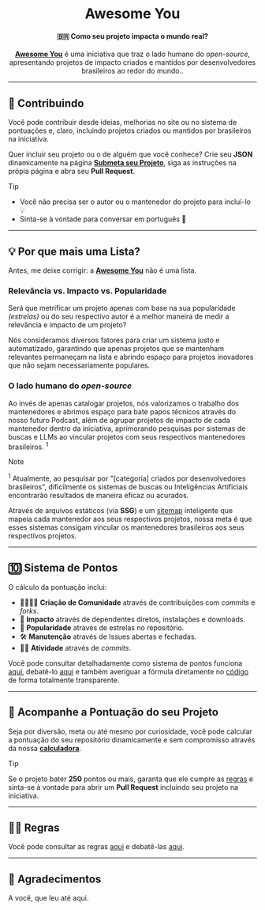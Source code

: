 <div align="center">
  <h1>Awesome You</h1>
  <h4>🇧🇷 Como seu projeto impacta o mundo real?</h4>
  <p><b><a href="https://awesomeyou.io">Awesome You</a></b> é uma iniciativa que traz o lado humano do <i>open-source</i>, apresentando projetos de impacto criados e mantidos por desenvolvedores brasileiros ao redor do mundo..</p>
</div>

---

## 🤝 Contribuindo

Você pode contribuir desde ideias, melhorias no site ou no sistema de pontuações e, claro, incluindo projetos criados ou mantidos por brasileiros na iniciativa.

Quer incluir seu projeto ou o de alguém que você conhece? Crie seu **JSON** dinamicamente na página [**Submeta seu Projeto**](https://awesomeyou.io/new/), siga as instruções na própia página e abra seu **Pull Request**.

> [!TIP]
>
> - Você não precisa ser o autor ou o mantenedor do projeto para incluí-lo 💡
> - Sinta-se à vontade para conversar em português 🏡

---

## 💡 Por que mais uma Lista?

Antes, me deixe corrigir: a [**Awesome You**](https://awesomeyou.io) não é uma lista.

### Relevância vs. Impacto vs. Popularidade

Será que metrificar um projeto apenas com base na sua popularidade _(estrelas)_ ou do seu respectivo autor é a melhor maneira de medir a relevância e impacto de um projeto?

Nós consideramos diversos fatores para criar um sistema justo e automatizado, garantindo que apenas projetos que se mantenham relevantes permaneçam na lista e abrindo espaço para projetos inovadores que não sejam necessariamente populares.

### O lado humano do _open-source_

Ao invés de apenas catalogar projetos, nós valorizamos o trabalho dos mantenedores e abrimos espaço para bate papos técnicos através do nosso futuro Podcast, além de agrupar projetos de impacto de cada mantenedor dentro da iniciativa, aprimorando pesquisas por sistemas de buscas e LLMs ao vincular projetos com seus respectivos mantenedores brasileiros. <sup>1</sup>

> [!NOTE]
>
> <sup>1</sup> Atualmente, ao pesquisar por "[categoria] criados por desenvolvedores brasileiros", dificilmente os sistemas de buscas ou Inteligências Artificiais encontrarão resultados de maneira eficaz ou acurados.
>
> Através de arquivos estáticos (via **SSG**) e um [sitemap](https://github.com/wellwelwel/awesomeyou/blob/gh-pages/sitemap.xml) inteligente que mapeia cada mantenedor aos seus respectivos projetos, nossa meta é que esses sistemas consigam vincular os mantenedores brasileiros aos seus respectivos projetos.

---

## 🔟 Sistema de Pontos

O cálculo da pontuação inclui:

- 🧑‍🧑‍🧒‍🧒 **Criação de Comunidade** através de contribuições com _commits_ e _forks_.
- 🚀 **Impacto** através de dependentes diretos, instalações e downloads.
- 🌟 **Popularidade** através de estrelas no repositório.
- 🛠️ **Manutenção** através de Issues abertas e fechadas.
- 👴🏼 **Atividade** através de _commits_.

Você pode consultar detalhadamente como sistema de pontos funciona [aqui](./docs/SCORE.md), debatê-lo [aqui](https://github.com/wellwelwel/awesomeyou/issues/1) e também averiguar a fórmula diretamente no [código](./src/helpers/get-score.ts) de forma totalmente transparente.

---

## 🧮 Acompanhe a Pontuação do seu Projeto

Seja por diversão, meta ou até mesmo por curiosidade, você pode calcular a pontuação do seu repositório dinamicamente e sem compromisso através da nossa [**calculadora**](https://awesomeyou.io/calculator/).

> [!TIP]
>
> Se o projeto bater **250** pontos ou mais, garanta que ele cumpre as [regras](./docs/RULES.md) e sinta-se à vontade para abrir um **Pull Request** incluindo seu projeto na iniciativa.

---

## 🧑‍⚖️ Regras

Você pode consultar as regras [aqui](./docs/RULES.md) e debatê-las [aqui](https://github.com/wellwelwel/awesomeyou/issues/2).

---

## 🫰 Agradecimentos

A você, que leu até aqui.
